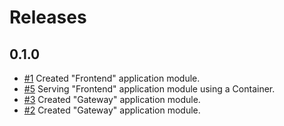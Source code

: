 # Releases

## 0.1.0

- [#1](https://github.com/bvfnbk/planning-poker/issues/1) Created "Frontend" application module.
- [#5](https://github.com/bvfnbk/planning-poker/issues/5) Serving "Frontend" application module using a Container.
- [#3](https://github.com/bvfnbk/planning-poker/issues/3) Created "Gateway" application module.
- [#2](https://github.com/bvfnbk/planning-poker/issues/2) Created "Gateway" application module.
